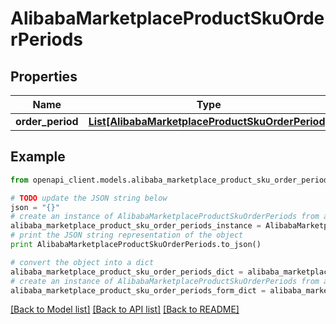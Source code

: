 # AlibabaMarketplaceProductSkuOrderPeriods


## Properties
Name | Type | Description | Notes
------------ | ------------- | ------------- | -------------
**order_period** | [**List[AlibabaMarketplaceProductSkuOrderPeriod]**](AlibabaMarketplaceProductSkuOrderPeriod.md) |  | [optional] 

## Example

```python
from openapi_client.models.alibaba_marketplace_product_sku_order_periods import AlibabaMarketplaceProductSkuOrderPeriods

# TODO update the JSON string below
json = "{}"
# create an instance of AlibabaMarketplaceProductSkuOrderPeriods from a JSON string
alibaba_marketplace_product_sku_order_periods_instance = AlibabaMarketplaceProductSkuOrderPeriods.from_json(json)
# print the JSON string representation of the object
print AlibabaMarketplaceProductSkuOrderPeriods.to_json()

# convert the object into a dict
alibaba_marketplace_product_sku_order_periods_dict = alibaba_marketplace_product_sku_order_periods_instance.to_dict()
# create an instance of AlibabaMarketplaceProductSkuOrderPeriods from a dict
alibaba_marketplace_product_sku_order_periods_form_dict = alibaba_marketplace_product_sku_order_periods.from_dict(alibaba_marketplace_product_sku_order_periods_dict)
```
[[Back to Model list]](../README.md#documentation-for-models) [[Back to API list]](../README.md#documentation-for-api-endpoints) [[Back to README]](../README.md)


